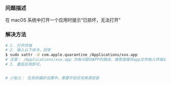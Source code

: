 ### 问题描述

在 macOS 系统中打开一个应用时提示“已损坏，无法打开”

### 解决方法

```bash
# 1. 打开终端
# 2. 输入以下命令，回车
$ sudo xattr -d com.apple.quarantine /Applications/xxx.app
# 注意： /Applications/xxx.app 为有问题的APP的路径，推荐直接将app文件拖入终端会自动生成路径，以防止空格等转移字符手动复制或输入错误。
# 3. 重启应用即可。


# 小贴士： 在系统偏好设置中，需要开启任何来源安装
```

